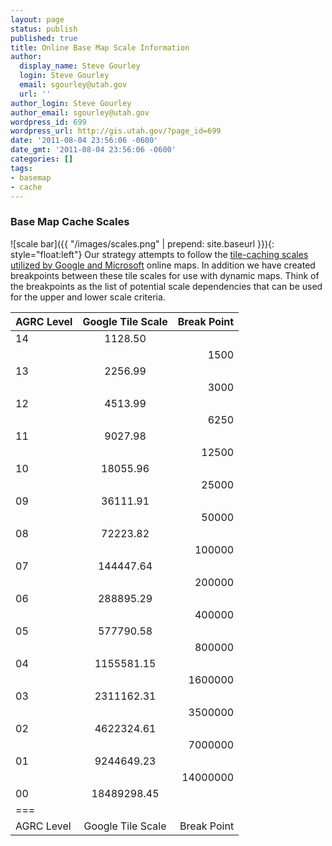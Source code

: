 ```yaml
---
layout: page
status: publish
published: true
title: Online Base Map Scale Information
author:
  display_name: Steve Gourley
  login: Steve Gourley
  email: sgourley@utah.gov
  url: ''
author_login: Steve Gourley
author_email: sgourley@utah.gov
wordpress_id: 699
wordpress_url: http://gis.utah.gov/?page_id=699
date: '2011-08-04 23:56:06 -0600'
date_gmt: '2011-08-04 23:56:06 -0600'
categories: []
tags:
- basemap
- cache
---
```

### Base Map Cache Scales

![scale bar]({{ "/images/scales.png" | prepend: site.baseurl }}){: style="float:left"} Our strategy attempts to follow the [tile-caching scales utilized by Google and Microsoft](http://resources.arcgis.com/en/help/main/10.2/index.html#//0154000002r6000000") online maps. In addition we have created breakpoints between these tile scales for use with dynamic maps. Think of the breakpoints as the list of potential scale dependencies that can be used for the upper and lower scale criteria.


| AGRC Level | Google Tile Scale | Break Point |
|:-----------|:-----------------:|------------:|
| 14         | 1128.50           |             |
|            |                   | 1500        |
| 13         | 2256.99           |             |
|            |                   | 3000        |
| 12         | 4513.99           |             |
|            |                   | 6250        |
| 11         | 9027.98           |             |
|            |                   | 12500       |
| 10         | 18055.96          |             |
|            |                   | 25000       |
| 09         | 36111.91          |             |
|            |                   | 50000       |
| 08         | 72223.82          |             |
|            |                   | 100000      |
| 07         | 144447.64         |             |
|            |                   | 200000      |
| 06         | 288895.29         |             |
|            |                   | 400000      |
| 05         | 577790.58         |             |
|            |                   | 800000      |
| 04         | 1155581.15        |             |
|            |                   | 1600000     |
| 03         | 2311162.31        |             |
|            |                   | 3500000     |
| 02         | 4622324.61        |             |
|            |                   | 7000000     |
| 01         | 9244649.23        |             |
|            |                   | 14000000    |
| 00         | 18489298.45       |             |
|===
| AGRC Level | Google Tile Scale | Break Point |
